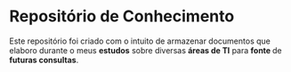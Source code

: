 # Repositório de Conhecimento
Este repositório foi criado com o intuito de armazenar documentos que elaboro durante o meus <b>estudos</b> sobre diversas <b>áreas de TI</b> para <b>fonte </b> de <b>futuras consultas</b>.
